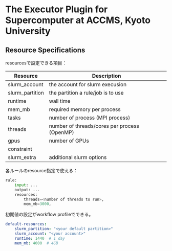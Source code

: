 # The Executor Plugin for Supercomputer at ACCMS, Kyoto University 

## Resource Specifications

resourcesで設定できる項目：

| Resource | Description |
|----------|-------------|
| slurm_account | the account for slurm execusion |
| slurm_partition | the partition a rule/job is to use |
| runtime | wall time |
| mem_mb | required memory per process |
| tasks | number of process (MPI process) |
| threads | number of threads/cores per process (OpenMP) |
| gpus | number of GPUs |
| constraint | |
| slurm_extra | additional slurm options |

各ルールのresource指定で使える：

```python
rule:
    input: ...
    output: ...
    resources:
        threads=<number of threads to run>,
        mem_mb=3000,
```


初期値の設定がworkflow profileでできる。

```YAML
default-resources:
    slurm_partition: "<your default partition>"
    slurm_account: "<your account>"
    runtime: 1440  # 1 day
    mem_mb: 4000  # 4GB
```


